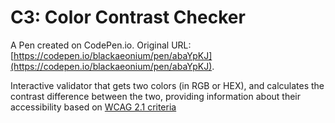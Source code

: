 # C3: Color Contrast Checker

A Pen created on CodePen.io. Original URL: [https://codepen.io/blackaeonium/pen/abaYpKJ](https://codepen.io/blackaeonium/pen/abaYpKJ).

Interactive validator that gets two colors (in RGB or HEX), and calculates the contrast difference between the two, providing information about their accessibility based on [WCAG 2.1 criteria](https://www.w3.org/TR/WCAG/#contrast-minimum)